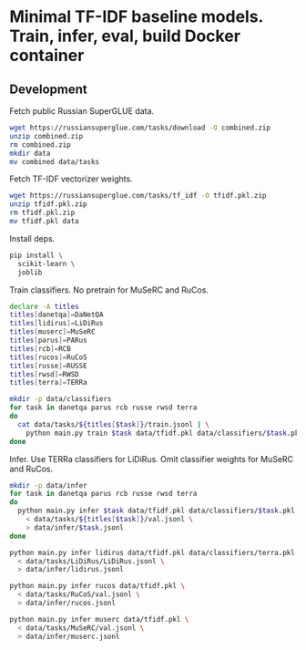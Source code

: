 
# Minimal TF-IDF baseline models. Train, infer, eval, build Docker container

## Development

Fetch public Russian SuperGLUE data.

```bash
wget https://russiansuperglue.com/tasks/download -O combined.zip
unzip combined.zip
rm combined.zip
mkdir data
mv combined data/tasks
```

Fetch TF-IDF vectorizer weights.

```bash
wget https://russiansuperglue.com/tasks/tf_idf -O tfidf.pkl.zip
unzip tfidf.pkl.zip
rm tfidf.pkl.zip
mv tfidf.pkl data
```

Install deps.

```bash
pip install \
  scikit-learn \
  joblib
```

Train classifiers. No pretrain for MuSeRC and RuCos.

```bash
declare -A titles
titles[danetqa]=DaNetQA
titles[lidirus]=LiDiRus
titles[muserc]=MuSeRC
titles[parus]=PARus
titles[rcb]=RCB
titles[rucos]=RuCoS
titles[russe]=RUSSE
titles[rwsd]=RWSD
titles[terra]=TERRa

mkdir -p data/classifiers
for task in danetqa parus rcb russe rwsd terra
do
  cat data/tasks/${titles[$task]}/train.jsonl | \
    python main.py train $task data/tfidf.pkl data/classifiers/$task.pkl
done
```

Infer. Use TERRa classifiers for LiDiRus. Omit classifier weights for MuSeRC and RuCos.

```bash
mkdir -p data/infer
for task in danetqa parus rcb russe rwsd terra
do
  python main.py infer $task data/tfidf.pkl data/classifiers/$task.pkl \
    < data/tasks/${titles[$task]}/val.jsonl \
    > data/infer/$task.jsonl
done

python main.py infer lidirus data/tfidf.pkl data/classifiers/terra.pkl \
  < data/tasks/LiDiRus/LiDiRus.jsonl \
  > data/infer/lidirus.jsonl

python main.py infer rucos data/tfidf.pkl \
  < data/tasks/RuCoS/val.jsonl \
  > data/infer/rucos.jsonl

python main.py infer muserc data/tfidf.pkl \
  < data/tasks/MuSeRC/val.jsonl \
  > data/infer/muserc.jsonl
```
